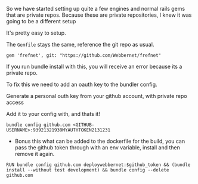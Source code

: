 So we have started setting up quite a few engines and normal rails gems that are private repos. Because these are private repositories, I knew it was going to be a different setup

It's pretty easy to setup.

The `Gemfile` stays the same, reference the git repo as usual.

`gem 'frefnet', git: "https://github.com/Webbernet/frefnet"`

If you run bundle install with this, you will receive an error because its a private repo.

To fix this we need to add an oauth key to the bundler config.

Generate a personal outh key from your github account, with private repo access

Add it to your config with, and thats it!

`bundle config github.com <GITHUB-USERNAME>:93921321939MYAUTHTOKEN2131231`

+ Bonus this what can be added to the dockerfile for the build, you can pass the github token through with an env variable, install and then remove it again.

`RUN bundle config github.com deploywebbernet:$github_token && (bundle install --without test development) && bundle config --delete github.com`
